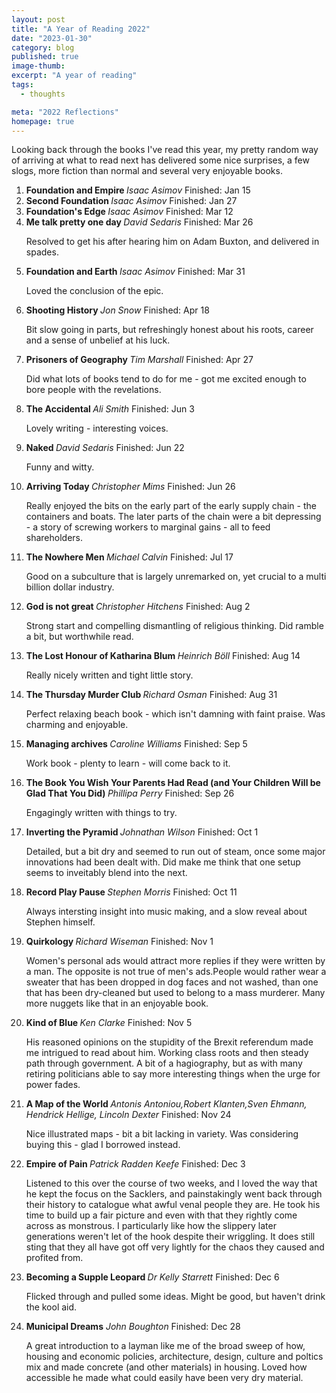```yaml
---
layout: post
title: "A Year of Reading 2022"
date: "2023-01-30"
category: blog
published: true
image-thumb:
excerpt: "A year of reading"
tags:
  - thoughts

meta: "2022 Reflections"
homepage: true
---
```


Looking back through the books I've read this year, my pretty random way of arriving at what to read next has delivered some nice surprises, a few slogs, more fiction than normal and several very enjoyable books.

<ol class="watched">

 <li>
  <strong>
   Foundation and Empire
  </strong>
  <em>Isaac Asimov</em> Finished: Jan 15
 </li>
 <li>
  <strong>
   Second Foundation
  </strong>
  <em>Isaac Asimov</em> Finished: Jan 27
 </li>

 <li>
  <strong>
   Foundation's Edge
  </strong>
  <em>Isaac Asimov</em> Finished: Mar 12
 </li>

 <li>
  <strong>
   Me talk pretty one day
  </strong>
  <em>David Sedaris</em> Finished: Mar 26
  <p>
   Resolved to get his after hearing him on Adam Buxton, and delivered in spades.
  </p>
 </li>

 <li>
  <strong>
   Foundation and Earth
  </strong>
  <em>Isaac Asimov </em> Finished: Mar 31
  <p>
   Loved the conclusion of the epic.
  </p>
 </li>

 <li>
  <strong>
   Shooting History
  </strong>
  <em>Jon Snow</em> Finished: Apr 18
  <p>
   Bit slow going in parts, but refreshingly honest about his roots, career and a sense of unbelief at his luck.
  </p>
 </li>

 <li>
  <strong>
   Prisoners of Geography
  </strong>
  <em>Tim Marshall</em> Finished: Apr 27
  <p>
   Did what lots of books tend to do for me - got me excited enough to bore people with the revelations.
  </p>
 </li>

 <li>
  <strong>
   The Accidental
  </strong>
  <em>Ali Smith</em> Finished: Jun 3
  <p>
   Lovely writing - interesting voices.
  </p>
 </li>

 <li>
  <strong>
   Naked
  </strong>
  <em>David Sedaris</em> Finished: Jun 22
  <p>
   Funny and witty.
  </p>
 </li>

 <li>
  <strong>
   Arriving Today
  </strong>
  <em>Christopher Mims</em> Finished: Jun 26
  <p>
   Really enjoyed the bits on the early part of the early supply chain - the containers and boats. The later parts of the chain were a bit depressing - a story of screwing workers to marginal gains - all to feed shareholders.
  </p>
 </li>

 <li>
  <strong>
   The Nowhere Men
  </strong>
  <em>Michael Calvin</em> Finished: Jul 17
  <p>
   Good on a subculture that is largely unremarked on, yet crucial to a multi billion dollar industry.
  </p>
 </li>

 <li>
  <strong>
   God is not great
  </strong>
  <em>Christopher Hitchens </em> Finished: Aug 2
  <p>
   Strong start and compelling dismantling of religious thinking. Did ramble a bit, but worthwhile read.
  </p>
 </li>

 <li>
  <strong>
   The Lost Honour of Katharina Blum
  </strong>
  <em>Heinrich Böll</em> Finished: Aug 14
  <p>
   Really nicely written and tight little story.
  </p>
 </li>

 <li>
  <strong>
   The Thursday Murder Club
  </strong>
  <em>Richard Osman</em> Finished: Aug 31
  <p>
   Perfect relaxing beach book - which isn't damning with faint praise. Was charming and enjoyable.
  </p>
 </li>

 <li>
  <strong>
   Managing archives
  </strong>
  <em>Caroline Williams</em> Finished: Sep 5
  <p>
   Work book - plenty to learn - will come back to it.
  </p>
 </li>

 <li>
  <strong>
   The Book You Wish Your Parents Had Read (and Your Children Will be Glad That You Did)
  </strong>
  <em>Phillipa Perry</em> Finished: Sep 26
  <p>
   Engagingly written with things to  try.
  </p>
 </li>

 <li>
  <strong>
   Inverting the Pyramid
  </strong>
  <em>Johnathan Wilson</em> Finished: Oct 1
  <p>
   Detailed, but a bit dry and seemed to run out of steam, once some major innovations had been dealt with. Did make me think that one setup seems to inveitably blend into the next.
  </p>
 </li>

 <li>
  <strong>
   Record Play Pause
  </strong>
  <em>Stephen Morris</em> Finished: Oct 11
  <p>
   Always intersting insight into music making, and a slow reveal about Stephen himself.
  </p>
 </li>

 <li>
  <strong>
   Quirkology
  </strong>
  <em>Richard Wiseman</em> Finished: Nov 1
  <p>
   Women's personal ads would attract more replies if they were written by a man. The opposite is not true of men's ads.People would rather wear a sweater that has been dropped in dog faces and not washed, than one that has been dry-cleaned but used to belong to a mass murderer. Many more nuggets like that in an enjoyable book.
  </p>
 </li>

 <li>
  <strong>
   Kind of Blue
  </strong>
  <em>Ken Clarke</em> Finished: Nov 5
  <p>
   His reasoned opinions on the stupidity of the Brexit referendum made me intrigued to read about him. Working class roots and then steady path through government. A bit of a hagiography, but as with many retiring politicians able to say more interesting things when the urge for power fades.
  </p>
 </li>

 <li>
  <strong>
   A Map of the World
  </strong>
  <em>Antonis Antoniou,Robert Klanten,Sven Ehmann, Hendrick Hellige, Lincoln Dexter</em> Finished: Nov 24
  <p>
   Nice illustrated maps - bit a bit lacking in variety. Was considering buying this - glad I borrowed instead.
  </p>
 </li>

 <li>
  <strong>
   Empire of Pain
  </strong>
  <em>Patrick Radden Keefe</em> Finished: Dec 3
  <p>
   Listened to this over the course of two weeks, and I loved the way that he kept the focus on the Sacklers, and painstakingly went back through their history to catalogue what awful venal people they are. He took his time to build up a fair picture and even with that they rightly come across as monstrous. I particularly like how the slippery later generations weren't let of the hook despite their wriggling. It does still sting that they all have got off very lightly for the chaos they caused and profited from.
  </p>
 </li>

 <li>
  <strong>
   Becoming a Supple Leopard
  </strong>
  <em>Dr Kelly Starrett</em> Finished: Dec 6
  <p>
   Flicked through and pulled some ideas. Might be good, but haven't drink the kool aid.
  </p>
 </li>

 <li>
  <strong>Municipal Dreams</strong>
  <em>John Boughton</em> Finished: Dec 28
  <p>
   A great introduction to a layman like me of the broad sweep of how, housing and economic policies, architecture, design, culture and poltics mix and made concrete (and other materials) in housing. Loved how accessible he made what could easily have been very dry material.
  </p>
 </li>

</ol>
